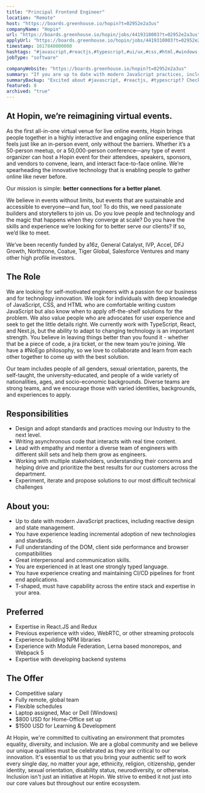 ```yaml
---
title: "Principal Frontend Engineer"
location: "Remote"
host: "https://boards.greenhouse.io/hopin?t=02952e2a3us"
companyName: "Hopin"
url: "https://boards.greenhouse.io/hopin/jobs/4419310003?t=02952e2a3us"
applyUrl: "https://boards.greenhouse.io/hopin/jobs/4419310003?t=02952e2a3us#app"
timestamp: 1617840000000
hashtags: "#javascript,#reactjs,#typescript,#ui/ux,#css,#html,#windows,#content,#management,#jira"
jobType: "software"

companyWebsite: "https://boards.greenhouse.io/hopin?t=02952e2a3us"
summary: "If you are up to date with modern JavaScript practices, including reactive design and state management, Hopin is looking for someone with your skillset."
summaryBackup: "Excited about #javascript, #reactjs, #typescript? Check out this job post!"
featured: 8
archived: "true"
---
```


## At Hopin, we’re reimagining virtual events.

As the first all-in-one virtual venue for live online events, Hopin brings people together in a highly interactive and engaging online experience that feels just like an in-person event, only without the barriers. Whether it’s a 50-person meetup, or a 50,000-person conference—any type of event organizer can host a Hopin event for their attendees, speakers, sponsors, and vendors to convene, learn, and interact face-to-face online. We’re spearheading the innovative technology that is enabling people to gather online like never before.

Our mission is simple: **better connections for a better planet**. 

We believe in events without limits, but events that are sustainable and accessible to everyone—and fun, too! To do this, we need passionate builders and storytellers to join us. Do you love people and technology and the magic that happens when they converge at scale? Do you have the skills and experience we’re looking for to better serve our clients? If so, we’d like to meet.

We’ve been recently funded by a16z, General Catalyst, IVP, Accel, DFJ Growth, Northzone, Coatue, Tiger Global, Salesforce Ventures and many other high profile investors.

## The Role

We are looking for self-motivated engineers with a passion for our business and for technology innovation. We look for individuals with deep knowledge of JavaScript, CSS, and HTML who are comfortable writing custom JavaScript but also know when to apply off-the-shelf solutions for the problem. We also value people who are advocates for user experience and seek to get the little details right. We currently work with TypeScript, React, and Next.js, but the ability to adapt to changing technology is an important strength. You believe in leaving things better than you found it - whether that be a piece of code, a jira ticket, or the new team you’re joining. We have a #NoEgo philosophy, so we love to collaborate and learn from each other together to come up with the best solution.

Our team includes people of all genders, sexual orientation, parents, the self-taught, the university-educated, and people of a wide variety of nationalities, ages, and socio-economic backgrounds. Diverse teams are strong teams, and we encourage those with varied identities, backgrounds, and experiences to apply.

## Responsibilities

*   Design and adopt standards and practices moving our Industry to the next level.
*   Writing asynchronous code that interacts with real time content.
*   Lead with empathy and mentor a diverse team of engineers with different skill sets and help them grow as engineers.
*   Working with multiple stakeholders, understanding their concerns and helping drive and prioritize the best results for our customers across the department.
*   Experiment, iterate and propose solutions to our most difficult technical challenges

## About you:

*   Up to date with modern JavaScript practices, including reactive design and state management.
*   You have experience leading incremental adoption of new technologies and standards.
*   Full understanding of the DOM, client side performance and browser compatibilities
*   Great interpersonal and communication skills.
*   You are experienced in at least one strongly typed language.
*   You have experience creating and maintaining CI/CD pipelines for front end applications.
*   T-shaped, must have capability across the entire stack and expertise in your area.

## Preferred

*   Expertise in React.JS and Redux
*   Previous experience with video, WebRTC, or other streaming protocols
*   Experience building NPM libraries
*   Experience with Module Federation, Lerna based monorepos, and Webpack 5
*   Expertise with developing backend systems

## The Offer

*   Competitive salary
*   Fully remote, global team
*   Flexible schedules
*   Laptop assigned, Mac or Dell (Windows)
*   $800 USD for Home-Office set up
*   $1500 USD for Learning & Development

At Hopin, we're committed to cultivating an environment that promotes equality, diversity, and inclusion. We are a global community and we believe our unique qualities must be celebrated as they are critical to our innovation. It's essential to us that you bring your authentic self to work every single day, no matter your age, ethnicity, religion, citizenship, gender identity, sexual orientation, disability status, neurodiversity, or otherwise. Inclusion isn't just an initiative at Hopin. We strive to embed it not just into our core values but throughout our entire ecosystem.
